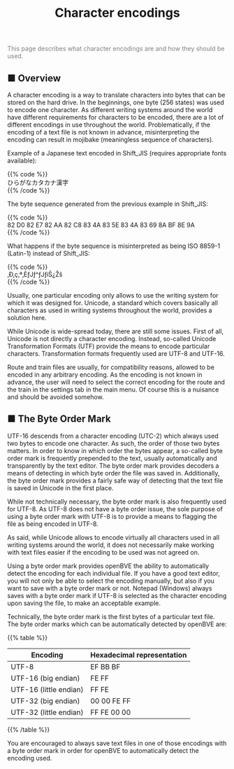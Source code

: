 ﻿---
title: "Character encodings"
weight: 1
---

<font color="Gray">This page describes what character encodings are and how they should be used.</font>

■ Overview
------

A character encoding is a way to translate characters into bytes that can be stored on the hard drive. In the beginnings, one byte (256 states) was used to encode one character. As different writing systems around the world have different requirements for characters to be encoded, there are a lot of different encodings in use throughout the world. Problematically, if the encoding of a text file is not known in advance, misinterpreting the encoding can result in mojibake (meaningless sequence of characters).

Example of a Japanese text encoded in Shift_JIS (requires appropriate fonts available):

{{% code %}}  
ひらがなカタカナ漢字  
{{% /code %}}

The byte sequence generated from the previous example in Shift_JIS:

{{% code %}}  
82 D0 82 E7 82 AA 82 C8 83 4A 83 5E 83 4A 83 69 8A BF 8E 9A  
{{% /code %}}

What happens if the byte sequence is misinterpreted as being ISO 8859-1 (Latin-1) instead of Shift_JIS: 

{{% code %}}  
‚Ð‚ç‚ª‚ÈƒJƒ^ƒJƒiŠ¿Žš  
{{% /code %}}

Usually, one particular encoding only allows to use the writing system for which it was designed for. Unicode, a standard which covers basically all characters as used in writing systems throughout the world, provides a solution here.

While Unicode is wide-spread today, there are still some issues. First of all, Unicode is not directly a character encoding. Instead, so-called Unicode Transformation Formats (UTF) provide the means to encode particular characters. Transformation formats frequently used are UTF-8 and UTF-16.

Route and train files are usually, for compatibility reasons, allowed to be encoded in any arbitrary encoding. As the encoding is not known in advance, the user will need to select the correct encoding for the route and the train in the settings tab in the main menu. Of course this is a nuisance and should be avoided somehow.

## ■ The Byte Order Mark

UTF-16 descends from a character encoding (UTC-2) which always used two bytes to encode one character. As such, the order of those two bytes matters. In order to know in which order the bytes appear, a so-called byte order mark is frequently prepended to the text, usually automatically and transparently by the text editor. The byte order mark provides decoders a means of detecting in which byte order the file was saved in. Additionally, the byte order mark provides a fairly safe way of detecting that the text file is saved in Unicode in the first place.

While not technically necessary, the byte order mark is also frequently used for UTF-8. As UTF-8 does not have a byte order issue, the sole purpose of using a byte order mark with UTF-8 is to provide a means to flagging the file as being encoded in UTF-8.

As said, while Unicode allows to encode virtually all characters used in all writing systems around the world, it does not necessarily make working with text files easier if the encoding to be used was not agreed on.

Using a byte order mark provides openBVE the ability to automatically detect the encoding for each individual file. If you have a good text editor, you will not only be able to select the encoding manually, but also if you want to save with a byte order mark or not. Notepad (Windows) always saves with a byte order mark if UTF-8 is selected as the character encoding upon saving the file, to make an acceptable example.

Technically, the byte order mark is the first bytes of a particular text file. The byte order marks which can be automatically detected by openBVE are:

{{% table %}}

| Encoding               | Hexadecimal representation |
| ---------------------- | -------------------------- |
| UTF-8                  | EF BB BF                   |
| UTF-16 (big endian)    | FE FF                      |
| UTF-16 (little endian) | FF FE                      |
| UTF-32 (big endian)    | 00 00 FE FF                |
| UTF-32 (little endian) | FF FE 00 00                |

{{% /table %}}

You are encouraged to always save text files in one of those encodings with a byte order mark in order for openBVE to automatically detect the encoding used.